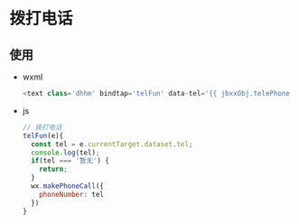 # 拨打电话

## 使用

- wxml

    ```js
    <text class='dhhm' bindtap='telFun' data-tel='{{ jbxxObj.telePhone }}'>{{ jbxxObj.telePhone || '暂无' }}</text>
    ```

- js

    ```js
    // 拨打电话
    telFun(e){
      const tel = e.currentTarget.dataset.tel;
      console.log(tel);
      if(tel === '暂无') {
        return;
      }
      wx.makePhoneCall({
        phoneNumber: tel
      })
    }
    ```
